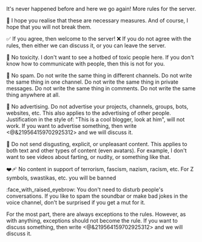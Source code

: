 It's never happened before and here we go again! More rules for the server. 

🙏 I hope you realise that these are necessary measures. And of course, I hope that you will not break them.

:white_check_mark: If you agree, then welcome to the server!
:x: If you do not agree with the rules, then either we can discuss it, or you can leave the server.

:anger: No toxicity. I don't want to see a hotbed of toxic people here. If you don't know how to communicate with people, then this is not for you.

:loudspeaker: No spam. Do not write the same thing in different channels. Do not write the same thing in one channel. Do not write the same thing in private messages. Do not write the same thing in comments. Do not write the same thing anywhere at all.

:newspaper: No advertising. Do not advertise your projects, channels, groups, bots, websites, etc. This also applies to the advertising of other people. Justification in the style of: "This is a cool blogger, look at him", will not work. If you want to advertise something, then write <@&219564159702925312> and we will discuss it.

:dash: Do not send disgusting, explicit, or unpleasant content. This applies to both text and other types of content (even avatars). For example, I don't want to see videos about farting, or nudity, or something like that.

:mending_heart: No content in support of terrorism, fascism, nazism, racism, etc. For Z symbols, swastikas, etc. you will be banned

:face_with_raised_eyebrow: You don't need to disturb people's conversations. If you like to spam the soundbar or make bad jokes in the voice channel, don't be surprised if you get a mut for it.

For the most part, there are always exceptions to the rules. However, as with anything, exceptions should not become the rule. If you want to discuss something, then write <@&219564159702925312> and we will discuss it.